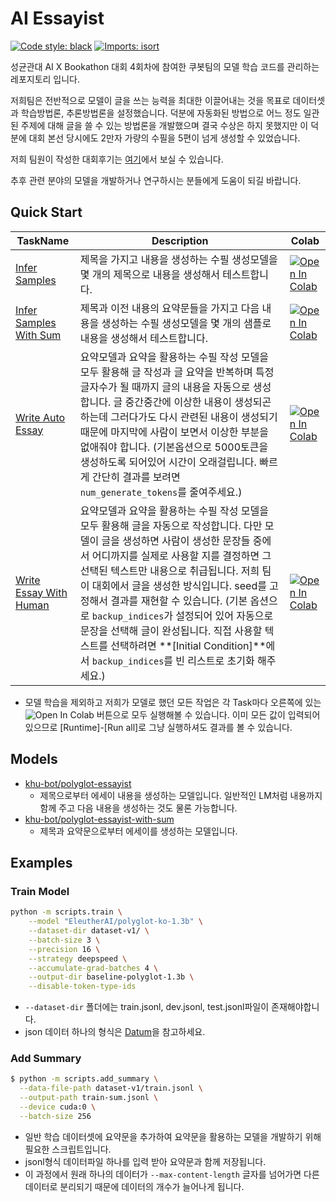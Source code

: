 # AI Essayist

[![Code style: black](https://img.shields.io/badge/code%20style-black-000000.svg)](https://github.com/psf/black)
[![Imports: isort](https://img.shields.io/badge/%20imports-isort-%231674b1?style=flat&labelColor=ef8336)](https://pycqa.github.io/isort/)


성균관대 AI X Bookathon 대회 4회차에 참여한 쿠봇팀의 모델 학습 코드를 관리하는 레포지토리 입니다.

저희팀은 전반적으로 모델이 글을 쓰는 능력을 최대한 이끌어내는 것을 목표로 데이터셋과 학습방법론, 추론방법론을 설정했습니다.
덕분에 자동화된 방법으로 어느 정도 일관된 주제에 대해 글을 쓸 수 있는 방법론을 개발했으며 결국 수상은 하지 못했지만 이 덕분에 대회 본선 당시에도 2만자 가량의 수필을 5편이 넘게 생성할 수 있었습니다. 

저희 팀원이 작성한 대회후기는 [여기](https://laonmoon.tistory.com/199)에서 보실 수 있습니다.

추후 관련 분야의 모델을 개발하거나 연구하시는 분들에게 도움이 되길 바랍니다.

## Quick Start

| TaskName | Description | Colab |
| --- | --- | --- |
| [Infer Samples](https://github.com/khu-bot/ai-essayist/blob/master/notebooks/infer_samples.ipynb) | 제목을 가지고 내용을 생성하는 수필 생성모델을 몇 개의 제목으로 내용을 생성해서 테스트합니다. | [![Open In Colab](https://colab.research.google.com/assets/colab-badge.svg)](https://colab.research.google.com/github/khu-bot/ai-essayist/blob/master/notebooks/infer_samples.ipynb) |
| [Infer Samples With Sum](https://github.com/khu-bot/ai-essayist/blob/master/notebooks/infer_samples_with_sum.ipynb) | 제목과 이전 내용의 요약문들을 가지고 다음 내용을 생성하는 수필 생성모델을 몇 개의 샘플로 내용을 생성해서 테스트합니다. | [![Open In Colab](https://colab.research.google.com/assets/colab-badge.svg)](https://colab.research.google.com/github/khu-bot/ai-essayist/blob/master/notebooks/infer_samples_with_sum.ipynb) |
| [Write Auto Essay](https://github.com/khu-bot/ai-essayist/blob/master/notebooks/write_auto_essay.ipynb) | 요약모델과 요약을 활용하는 수필 작성 모델을 모두 활용해 글 작성과 글 요약을 반복하며 특정 글자수가 될 때까지 글의 내용을 자동으로 생성합니다. 글 중간중간에 이상한 내용이 생성되곤 하는데 그러다가도 다시 관련된 내용이 생성되기 때문에 마지막에 사람이 보면서 이상한 부분을 없애줘야 합니다. (기본옵션으로 5000토큰을 생성하도록 되어있어 시간이 오래걸립니다. 빠르게 간단히 결과를 보려면 `num_generate_tokens`를 줄여주세요.) | [![Open In Colab](https://colab.research.google.com/assets/colab-badge.svg)](https://colab.research.google.com/github/khu-bot/ai-essayist/blob/master/notebooks/write_auto_essay.ipynb) |
| [Write Essay With Human](https://github.com/khu-bot/ai-essayist/blob/master/notebooks/write_essay_with_human.ipynb) | 요약모델과 요약을 활용하는 수필 작성 모델을 모두 활용해 글을 자동으로 작성합니다. 다만 모델이 글을 생성하면 사람이 생성한 문장들 중에서 어디까지를 실제로 사용할 지를 결정하면 그 선택된 텍스트만 내용으로 취급됩니다. 저희 팀이 대회에서 글을 생성한 방식입니다. seed를 고정해서 결과를 재현할 수 있습니다. (기본 옵션으로 `backup_indices`가 설정되어 있어 자동으로 문장을 선택해 글이 완성됩니다. 직접 사용할 텍스트를 선택하려면 **[Initial Condition]**에서 `backup_indices`를 빈 리스트로 초기화 해주세요.) | [![Open In Colab](https://colab.research.google.com/assets/colab-badge.svg)](https://colab.research.google.com/github/khu-bot/ai-essayist/blob/master/notebooks/write_essay_with_human.ipynb) |

- 모델 학습을 제외하고 저희가 모델로 했던 모든 작업은 각 Task마다 오른쪽에 있는 ![Open In Colab](https://colab.research.google.com/assets/colab-badge.svg) 버튼으로 모두 실행해볼 수 있습니다. 이미 모든 값이 입력되어 있으므로 [Runtime]-[Run all]로 그냥 실행하셔도 결과를 볼 수 있습니다.

## Models

- [khu-bot/polyglot-essayist](https://huggingface.co/khu-bot/polyglot-essayist)
  - 제목으로부터 에세이 내용을 생성하는 모델입니다. 일반적인 LM처럼 내용까지 함께 주고 다음 내용을 생성하는 것도 물론 가능합니다.
- [khu-bot/polyglot-essayist-with-sum](https://huggingface.co/khu-bot/polyglot-essayist-with-sum)
  - 제목과 요약문으로부터 에세이를 생성하는 모델입니다.

## Examples

### Train Model

```sh
python -m scripts.train \
    --model "EleutherAI/polyglot-ko-1.3b" \
    --dataset-dir dataset-v1/ \
    --batch-size 3 \
    --precision 16 \
    --strategy deepspeed \
    --accumulate-grad-batches 4 \
    --output-dir baseline-polyglot-1.3b \
    --disable-token-type-ids
```
- `--dataset-dir` 폴더에는 train.jsonl, dev.jsonl, test.jsonl파일이 존재해야합니다.
- json 데이터 하나의 형식은 [Datum](https://github.com/khu-bot/ai-essayist/blob/master/essayist/data.py#L8-L11)을 참고하세요.

### Add Summary

```sh
$ python -m scripts.add_summary \
  --data-file-path dataset-v1/train.jsonl \
  --output-path train-sum.jsonl \
  --device cuda:0 \
  --batch-size 256
```
- 일반 학습 데이터셋에 요약문을 추가하여 요약문을 활용하는 모델을 개발하기 위해 필요한 스크립트입니다.
- jsonl형식 데이터파일 하나를 입력 받아 요약문과 함께 저장됩니다.
- 이 과정에서 원래 하나의 데이터가 `--max-content-length` 글자를 넘어가면 다른 데이터로 분리되기 때문에 데이터의 개수가 늘어나게 됩니다.
